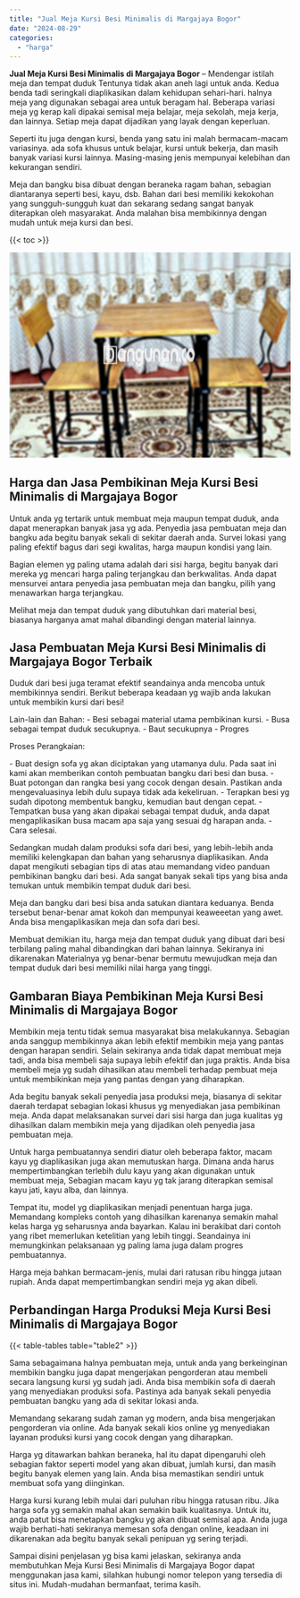 ```yaml
---
title: "Jual Meja Kursi Besi Minimalis di Margajaya Bogor"
date: "2024-08-29"
categories: 
  - "harga"
---
```


**Jual Meja Kursi Besi Minimalis di Margajaya Bogor** – Mendengar istilah meja dan tempat duduk Tentunya tidak akan aneh lagi untuk anda. Kedua benda tadi seringkali diaplikasikan dalam kehidupan sehari-hari. halnya meja yang digunakan sebagai area untuk beragam hal. Beberapa variasi meja yg kerap kali dipakai semisal meja belajar, meja sekolah, meja kerja, dan lainnya. Setiap meja dapat dijadikan yang layak dengan keperluan.

Seperti itu juga dengan kursi, benda yang satu ini malah bermacam-macam variasinya. ada sofa khusus untuk belajar, kursi untuk bekerja, dan masih banyak variasi kursi lainnya. Masing-masing jenis mempunyai kelebihan dan kekurangan sendiri.

Meja dan bangku bisa dibuat dengan beraneka ragam bahan, sebagian diantaranya seperti besi, kayu, dsb. Bahan dari besi memiliki kekokohan yang sungguh-sungguh kuat dan sekarang sedang sangat banyak diterapkan oleh masyarakat. Anda malahan bisa membikinnya dengan mudah untuk meja kursi dan besi.

{{< toc >}}

![Jual Meja Kursi Besi Minimalis di Margajaya Bogor](/images/jual-meja-besi-murah08.png)

## Harga dan Jasa Pembikinan Meja Kursi Besi Minimalis di Margajaya Bogor

Untuk anda yg tertarik untuk membuat meja maupun tempat duduk, anda dapat menerapkan banyak jasa yg ada. Penyedia jasa pembuatan meja dan bangku ada begitu banyak sekali di sekitar daerah anda. Survei lokasi yang paling efektif bagus dari segi kwalitas, harga maupun kondisi yang lain.

Bagian elemen yg paling utama adalah dari sisi harga, begitu banyak dari mereka yg mencari harga paling terjangkau dan berkwalitas. Anda dapat mensurvei antara penyedia jasa pembuatan meja dan bangku, pilih yang menawarkan harga terjangkau.

Melihat meja dan tempat duduk yang dibutuhkan dari material besi, biasanya harganya amat mahal dibandingi dengan material lainnya.

## Jasa Pembuatan Meja Kursi Besi Minimalis di Margajaya Bogor Terbaik

Duduk dari besi juga teramat efektif seandainya anda mencoba untuk membikinnya sendiri. Berikut beberapa keadaan yg wajib anda lakukan untuk membikin kursi dari besi!

Lain-lain dan Bahan: - Besi sebagai material utama pembikinan kursi. - Busa sebagai tempat duduk secukupnya. - Baut secukupnya - Progres

Proses Perangkaian:

\- Buat design sofa yg akan diciptakan yang utamanya dulu. Pada saat ini kami akan memberikan contoh pembuatan bangku dari besi dan busa. - Buat potongan dan rangka besi yang cocok dengan desain. Pastikan anda mengevaluasinya lebih dulu supaya tidak ada kekeliruan. - Terapkan besi yg sudah dipotong membentuk bangku, kemudian baut dengan cepat. - Tempatkan busa yang akan dipakai sebagai tempat duduk, anda dapat mengaplikasikan busa macam apa saja yang sesuai dg harapan anda. - Cara selesai.

Sedangkan mudah dalam produksi sofa dari besi, yang lebih-lebih anda memiliki kelengkapan dan bahan yang seharusnya diaplikasikan. Anda dapat mengikuti sebagian tips di atas atau memandang video panduan pembikinan bangku dari besi. Ada sangat banyak sekali tips yang bisa anda temukan untuk membikin tempat duduk dari besi.

Meja dan bangku dari besi bisa anda satukan diantara keduanya. Benda tersebut benar-benar amat kokoh dan mempunyai keaweeetan yang awet. Anda bisa mengaplikasikan meja dan sofa dari besi.

Membuat demikian itu, harga meja dan tempat duduk yang dibuat dari besi terbilang paling mahal dibandingkan dari bahan lainnya. Sekiranya ini dikarenakan Materialnya yg benar-benar bermutu mewujudkan meja dan tempat duduk dari besi memiliki nilai harga yang tinggi.

## Gambaran Biaya Pembikinan Meja Kursi Besi Minimalis di Margajaya Bogor

Membikin meja tentu tidak semua masyarakat bisa melakukannya. Sebagian anda sanggup membikinnya akan lebih efektif membikin meja yang pantas dengan harapan sendiri. Selain sekiranya anda tidak dapat membuat meja tadi, anda bisa membeli saja supaya lebih efektif dan juga praktis. Anda bisa membeli meja yg sudah dihasilkan atau membeli terhadap pembuat meja untuk membikinkan meja yang pantas dengan yang diharapkan.

Ada begitu banyak sekali penyedia jasa produksi meja, biasanya di sekitar daerah terdapat sebagian lokasi khusus yg menyediakan jasa pembikinan meja. Anda dapat melaksanakan survei dari sisi harga dan juga kualitas yg dihasilkan dalam membikin meja yang dijadikan oleh penyedia jasa pembuatan meja.

Untuk harga pembuatannya sendiri diatur oleh beberapa faktor, macam kayu yg diaplikasikan juga akan memutuskan harga. Dimana anda harus mempertimbangkan terlebih dulu kayu yang akan digunakan untuk membuat meja, Sebagian macam kayu yg tak jarang diterapkan semisal kayu jati, kayu alba, dan lainnya.

Tempat itu, model yg diaplikasikan menjadi penentuan harga juga. Memandang kompleks contoh yang dihasilkan karenanya semakin mahal kelas harga yg seharusnya anda bayarkan. Kalau ini berakibat dari contoh yang ribet memerlukan ketelitian yang lebih tinggi. Seandainya ini memungkinkan pelaksanaan yg paling lama juga dalam progres pembuatannya.

Harga meja bahkan bermacam-jenis, mulai dari ratusan ribu hingga jutaan rupiah. Anda dapat mempertimbangkan sendiri meja yg akan dibeli.

## Perbandingan Harga Produksi Meja Kursi Besi Minimalis di Margajaya Bogor

{{< table-tables table="table2" >}}

Sama sebagaimana halnya pembuatan meja, untuk anda yang berkeinginan membikin bangku juga dapat mengerjakan pengorderan atau membeli secara langsung kursi yg sudah jadi. Anda bisa membikin sofa di daerah yang menyediakan produksi sofa. Pastinya ada banyak sekali penyedia pembuatan bangku yang ada di sekitar lokasi anda.

Memandang sekarang sudah zaman yg modern, anda bisa mengerjakan pengorderan via online. Ada banyak sekali kios online yg menyediakan layanan produksi kursi yang cocok dengan yang diharapkan.

Harga yg ditawarkan bahkan beraneka, hal itu dapat dipengaruhi oleh sebagian faktor seperti model yang akan dibuat, jumlah kursi, dan masih begitu banyak elemen yang lain. Anda bisa memastikan sendiri untuk membuat sofa yang diinginkan.

Harga kursi kurang lebih mulai dari puluhan ribu hingga ratusan ribu. Jika harga sofa yg semakin mahal akan semakin baik kualitasnya. Untuk itu, anda patut bisa menetapkan bangku yg akan dibuat semisal apa. Anda juga wajib berhati-hati sekiranya memesan sofa dengan online, keadaan ini dikarenakan ada begitu banyak sekali penipuan yg sering terjadi.

Sampai disini penjelasan yg bisa kami jelaskan, sekiranya anda membutuhkan Meja Kursi Besi Minimalis di Margajaya Bogor dapat menggunakan jasa kami, silahkan hubungi nomor telepon yang tersedia di situs ini. Mudah-mudahan bermanfaat, terima kasih.
